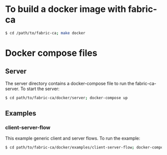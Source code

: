 # To build a docker image with fabric-ca
```sh
$ cd /path/to/fabric-ca; make docker
```

# Docker compose files

## Server
The server directory contains a docker-compose file to run the fabric-ca-server.
To start the server:
```sh
$ cd path/to/fabric-ca/docker/server; docker-compose up
```

## Examples

### client-server-flow
This example generic client and server flows.
To run the example:
```sh
$ cd path/to/fabric-ca/docker/examples/client-server-flow; docker-compose up
```
